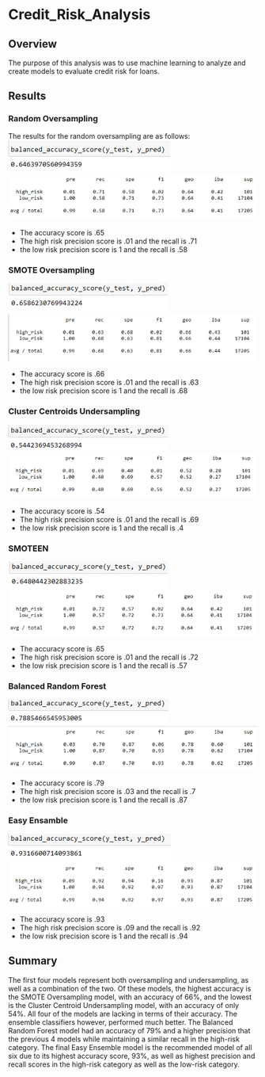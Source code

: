 # Credit_Risk_Analysis

## Overview
The purpose of this analysis was to use machine learning to analyze and create models to evaluate credit risk for loans. 

## Results
###  Random Oversampling
The results for the random oversampling are as follows: </br>
![This is an image](https://github.com/smwhng/Credit_Risk_Analysis/blob/main/Images/oversampaccscore.PNG)</br>
![This is an image](https://github.com/smwhng/Credit_Risk_Analysis/blob/main/Images/oversampclassrep.PNG)</br>
  - The accuracy score is .65
  - The high risk precision score is .01 and the recall is .71
  - the low risk precision score is 1 and the recall is .58

### SMOTE Oversampling
![This is an image](https://github.com/smwhng/Credit_Risk_Analysis/blob/main/Images/SMOTEaccscore.PNG)</br>
![This is an image](https://github.com/smwhng/Credit_Risk_Analysis/blob/main/Images/SMOTEclassrep.PNG)</br>
  - The accuracy score is .66
  - The high risk precision score is .01 and the recall is .63
  - the low risk precision score is 1 and the recall is .68

### Cluster Centroids Undersampling
![This is an image](https://github.com/smwhng/Credit_Risk_Analysis/blob/main/Images/undersampaccsc.PNG)</br>
![This is an image](https://github.com/smwhng/Credit_Risk_Analysis/blob/main/Images/undersampclassrep.PNG)</br>
  - The accuracy score is .54
  - The high risk precision score is .01 and the recall is .69
  - the low risk precision score is 1 and the recall is .4

### SMOTEEN
![This is an image](https://github.com/smwhng/Credit_Risk_Analysis/blob/main/Images/smoteenaccscor.PNG)</br>
![This is an image](https://github.com/smwhng/Credit_Risk_Analysis/blob/main/Images/smoteenclassrep.PNG)</br>
  - The accuracy score is .65
  - The high risk precision score is .01 and the recall is .72
  - the low risk precision score is 1 and the recall is .57

### Balanced Random Forest
![This is an image](https://github.com/smwhng/Credit_Risk_Analysis/blob/main/Images/brfaccscore.PNG)</br>
![This is an image](https://github.com/smwhng/Credit_Risk_Analysis/blob/main/Images/brfclassrep.PNG)</br>
  - The accuracy score is .79
  - The high risk precision score is .03 and the recall is .7
  - the low risk precision score is 1 and the recall is .87

### Easy Ensamble
![This is an image](https://github.com/smwhng/Credit_Risk_Analysis/blob/main/Images/adaaccscore.PNG)</br>
![This is an image](https://github.com/smwhng/Credit_Risk_Analysis/blob/main/Images/adaclassrep.PNG)</br>
  - The accuracy score is .93
  - The high risk precision score is .09 and the recall is .92
  - the low risk precision score is 1 and the recall is .94

## Summary
The first four models represent both oversampling and undersampling, as well as a combination of the two. Of these models, the highest accuracy is the SMOTE Oversampling model, with an accuracy of 66%, and the lowest is the Cluster Centroid Undersampling model, with an accuracy of only 54%. All four of the models are lacking in terms of their accuracy. The ensemble classifiers however, performed much better. The Balanced Random Forest model had an accuracy of 79% and a higher precision that the previous 4 models while maintaining a similar recall in the high-risk category. The final Easy Ensemble model is the recommended model of all six due to its highest accuracy score, 93%, as well as highest precision and recall scores in the high-risk category as well as the low-risk category. 
